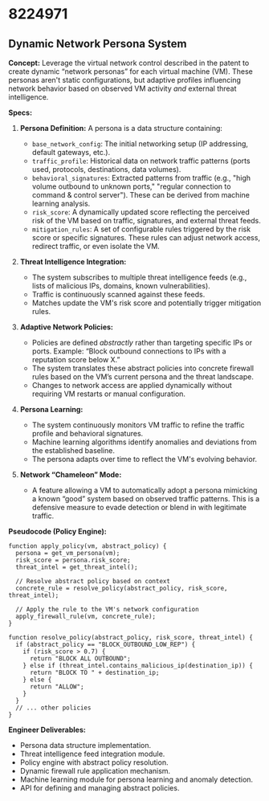 # 8224971

## Dynamic Network Persona System

**Concept:** Leverage the virtual network control described in the patent to create dynamic “network personas” for each virtual machine (VM). These personas aren't static configurations, but adaptive profiles influencing network behavior based on observed VM activity *and* external threat intelligence.

**Specs:**

1.  **Persona Definition:** A persona is a data structure containing:
    *   `base_network_config`: The initial networking setup (IP addressing, default gateways, etc.).
    *   `traffic_profile`: Historical data on network traffic patterns (ports used, protocols, destinations, data volumes).
    *   `behavioral_signatures`:  Extracted patterns from traffic (e.g., "high volume outbound to unknown ports," "regular connection to command & control server").  These can be derived from machine learning analysis.
    *   `risk_score`: A dynamically updated score reflecting the perceived risk of the VM based on traffic, signatures, and external threat feeds.
    *   `mitigation_rules`: A set of configurable rules triggered by the risk score or specific signatures.  These rules can adjust network access, redirect traffic, or even isolate the VM.

2.  **Threat Intelligence Integration:**
    *   The system subscribes to multiple threat intelligence feeds (e.g., lists of malicious IPs, domains, known vulnerabilities).
    *   Traffic is continuously scanned against these feeds.
    *   Matches update the VM's risk score and potentially trigger mitigation rules.

3.  **Adaptive Network Policies:**
    *   Policies are defined *abstractly* rather than targeting specific IPs or ports. Example: “Block outbound connections to IPs with a reputation score below X.”
    *   The system translates these abstract policies into concrete firewall rules based on the VM’s current persona and the threat landscape.
    *   Changes to network access are applied dynamically without requiring VM restarts or manual configuration.

4.  **Persona Learning:**
    *   The system continuously monitors VM traffic to refine the traffic profile and behavioral signatures.
    *   Machine learning algorithms identify anomalies and deviations from the established baseline.
    *   The persona adapts over time to reflect the VM's evolving behavior.

5.  **Network “Chameleon” Mode:**
    *   A feature allowing a VM to automatically adopt a persona mimicking a known “good” system based on observed traffic patterns.  This is a defensive measure to evade detection or blend in with legitimate traffic.

**Pseudocode (Policy Engine):**

```
function apply_policy(vm, abstract_policy) {
  persona = get_vm_persona(vm);
  risk_score = persona.risk_score;
  threat_intel = get_threat_intel();

  // Resolve abstract policy based on context
  concrete_rule = resolve_policy(abstract_policy, risk_score, threat_intel);

  // Apply the rule to the VM's network configuration
  apply_firewall_rule(vm, concrete_rule);
}

function resolve_policy(abstract_policy, risk_score, threat_intel) {
  if (abstract_policy == "BLOCK_OUTBOUND_LOW_REP") {
    if (risk_score > 0.7) {
      return "BLOCK ALL OUTBOUND";
    } else if (threat_intel.contains_malicious_ip(destination_ip)) {
      return "BLOCK TO " + destination_ip;
    } else {
      return "ALLOW";
    }
  }
  // ... other policies
}
```

**Engineer Deliverables:**

*   Persona data structure implementation.
*   Threat intelligence feed integration module.
*   Policy engine with abstract policy resolution.
*   Dynamic firewall rule application mechanism.
*   Machine learning module for persona learning and anomaly detection.
*   API for defining and managing abstract policies.
